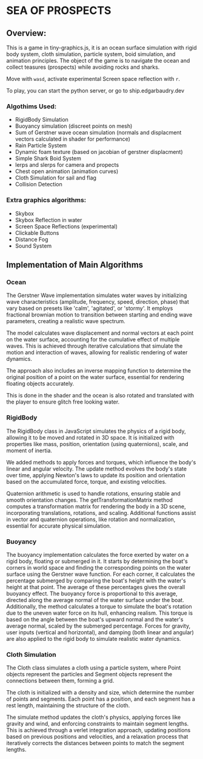 # SEA OF PROSPECTS

## Overview:

This is a game in tiny-graphics.js, it is an ocean surface simulation with rigid body system, cloth simulation, particle system, boid simulation, and animation principles. The object of the game is to navigate the ocean and collect teasures (prospects) while avoiding rocks and sharks.

Move with `wasd`, activate experimental Screen space reflection with `r`.

To play, you can start the python server, or go to ship.edgarbaudry.dev

### Algothims Used:
 - RigidBody Simulation
 - Buoyancy simulation (discreet points on mesh)
 - Sum of Gerstner wave ocean simulation (normals and displacment vectors calculated in shader for performance)
 - Rain Particle System
 - Dynamic foam texture (based on jacobian of gerstner displacment)
 - Simple Shark Boid System
 - lerps and slerps for camera and propects
 - Chest open animation (animation curves)
 - Cloth Simulation for sail and flag
 - Collision Detection

### Extra graphics algorithms:
 - Skybox
 - Skybox Reflection in water
 - Screen Space Reflections (experimental)
 - Clickable Buttons
 - Distance Fog
 - Sound System

## Implementation of Main Algorithms

### Ocean

The Gerstner Wave implementation simulates water waves by initializing wave characteristics (amplitude, frequency, speed, direction, phase) that vary based on presets like 'calm', 'agitated', or 'stormy'. It employs fractional brownian motion to transition between starting and ending wave parameters, creating a realistic wave spectrum. 

The model calculates wave displacement and normal vectors at each point on the water surface, accounting for the cumulative effect of multiple waves. This is achieved through iterative calculations that simulate the motion and interaction of waves, allowing for realistic rendering of water dynamics.

The approach also includes an inverse mapping function to determine the original position of a point on the water surface, essential for rendering floating objects accurately.

This is done in the shader and the ocean is also rotated and translated with the player to ensure glitch free looking water.


### RigidBody

The RigidBody class in JavaScript simulates the physics of a rigid body, allowing it to be moved and rotated in 3D space. It is initialized with properties like mass, position, orientation (using quaternions), scale, and moment of inertia. 

We added methods to apply forces and torques, which influence the body's linear and angular velocity. The update method evolves the body's state over time, applying Newton's laws to update its position and orientation based on the accumulated force, torque, and existing velocities. 

Quaternion arithmetic is used to handle rotations, ensuring stable and smooth orientation changes. The getTransformationMatrix method computes a transformation matrix for rendering the body in a 3D scene, incorporating translations, rotations, and scaling. Additional functions assist in vector and quaternion operations, like rotation and normalization, essential for accurate physical simulation.


### Buoyancy

The buoyancy implementation calculates the force exerted by water on a rigid body, floating or submerged in it. It starts by determining the boat's corners in world space and finding the corresponding points on the water surface using the Gerstner wave function. For each corner, it calculates the percentage submerged by comparing the boat's height with the water's height at that point. The average of these percentages gives the overall buoyancy effect. The buoyancy force is proportional to this average, directed along the average normal of the water surface under the boat. Additionally, the method calculates a torque to simulate the boat's rotation due to the uneven water force on its hull, enhancing realism. This torque is based on the angle between the boat's upward normal and the water's average normal, scaled by the submerged percentage. Forces for gravity, user inputs (vertical and horizontal), and damping (both linear and angular) are also applied to the rigid body to simulate realistic water dynamics.


### Cloth Simulation

The Cloth class simulates a cloth using a particle system, where Point objects represent the particles and Segment objects represent the connections between them, forming a grid. 

The cloth is initialized with a density and size, which determine the number of points and segments. Each point has a position, and each segment has a rest length, maintaining the structure of the cloth. 

The simulate method updates the cloth's physics, applying forces like gravity and wind, and enforcing constraints to maintain segment lengths. This is achieved through a verlet integration approach, updating positions based on previous positions and velocities, and a relaxation process that iteratively corrects the distances between points to match the segment lengths.

